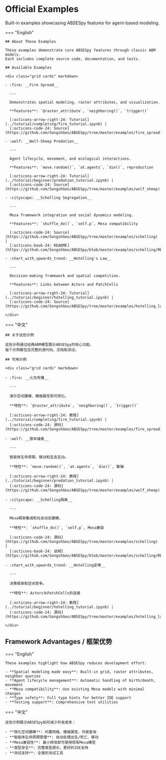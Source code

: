 # Official Examples

Built-in examples showcasing ABSESpy features for agent-based modeling.

=== "English"

    ## About These Examples

    These examples demonstrate core ABSESpy features through classic ABM models.
    Each includes complete source code, documentation, and tests.

    ## Available Examples

    <div class="grid cards" markdown>

    - :fire: __Fire Spread__

      ---

      Demonstrates spatial modeling, raster attributes, and visualization.

      **Features**: `@raster_attribute`, `neighboring()`, `trigger()`

      [:octicons-arrow-right-24: Tutorial](../tutorial/completing/fire_tutorial.ipynb) |
      [:octicons-code-24: Source](https://github.com/SongshGeo/ABSESpy/tree/master/examples/fire_spread)

    - :wolf: __Wolf-Sheep Predation__

      ---

      Agent lifecycle, movement, and ecological interactions.

      **Features**: `move.random()`, `at.agents`, `die()`, reproduction

      [:octicons-arrow-right-24: Tutorial](../tutorial/beginner/predation_tutorial.ipynb) |
      [:octicons-code-24: Source](https://github.com/SongshGeo/ABSESpy/tree/master/examples/wolf_sheep)

    - :cityscape: __Schelling Segregation__

      ---

      Mesa framework integration and social dynamics modeling.

      **Features**: `shuffle_do()`, `self.p`, Mesa compatibility

      [:octicons-code-24: Source](https://github.com/SongshGeo/ABSESpy/tree/master/examples/schelling) |
      [:octicons-book-24: README](https://github.com/SongshGeo/ABSESpy/blob/master/examples/schelling/README.md)

    - :chart_with_upwards_trend: __Hotelling's Law__

      ---

      Decision-making framework and spatial competition.

      **Features**: Links between Actors and PatchCells

      [:octicons-arrow-right-24: Tutorial](../tutorial/beginner/hotelling_tutorial.ipynb) |
      [:octicons-code-24: Source](https://github.com/SongshGeo/ABSESpy/tree/master/examples/hotelling_law)

    </div>

=== "中文"

    ## 关于这些示例

    这些示例通过经典ABM模型展示ABSESpy的核心功能。
    每个示例都包含完整的源代码、文档和测试。

    ## 可用示例

    <div class="grid cards" markdown>

    - :fire: __火灾传播__

      ---

      演示空间建模、栅格属性和可视化。

      **特性**: `@raster_attribute`, `neighboring()`, `trigger()`

      [:octicons-arrow-right-24: 教程](../tutorial/completing/fire_tutorial.ipynb) |
      [:octicons-code-24: 源码](https://github.com/SongshGeo/ABSESpy/tree/master/examples/fire_spread)

    - :wolf: __狼羊捕食__

      ---

      智能体生命周期、移动和生态互动。

      **特性**: `move.random()`, `at.agents`, `die()`, 繁殖

      [:octicons-arrow-right-24: 教程](../tutorial/beginner/predation_tutorial.ipynb) |
      [:octicons-code-24: 源码](https://github.com/SongshGeo/ABSESpy/tree/master/examples/wolf_sheep)

    - :cityscape: __Schelling隔离__

      ---

      Mesa框架集成和社会动态建模。

      **特性**: `shuffle_do()`, `self.p`, Mesa兼容

      [:octicons-code-24: 源码](https://github.com/SongshGeo/ABSESpy/tree/master/examples/schelling) |
      [:octicons-book-24: 说明](https://github.com/SongshGeo/ABSESpy/blob/master/examples/schelling/README.md)

    - :chart_with_upwards_trend: __Hotelling定律__

      ---

      决策框架和空间竞争。

      **特性**: Actors与PatchCells的连接

      [:octicons-arrow-right-24: 教程](../tutorial/beginner/hotelling_tutorial.ipynb) |
      [:octicons-code-24: 源码](https://github.com/SongshGeo/ABSESpy/tree/master/examples/hotelling_law)

    </div>

## Framework Advantages / 框架优势

=== "English"

    These examples highlight how ABSESpy reduces development effort:

    - **Spatial modeling made easy**: Built-in grid, raster attributes, neighbor queries
    - **Agent lifecycle management**: Automatic handling of birth/death, movement
    - **Mesa compatibility**: Use existing Mesa models with minimal changes
    - **Type safety**: Full type hints for better IDE support
    - **Testing support**: Comprehensive test utilities

=== "中文"

    这些示例展示ABSESpy如何减少开发成本：

    - **简化空间建模**: 内置网格、栅格属性、邻居查询
    - **智能体生命周期管理**: 自动处理出生/死亡、移动
    - **Mesa兼容性**: 最小修改即可使用现有Mesa模型
    - **类型安全**: 完整类型提示，更好的IDE支持
    - **测试支持**: 全面的测试工具

[^1]:
    Heuristic models are streamlined strategies used to tackle complex issues when precise formulas or solutions aren't feasible. These models rely on heuristic methods, practical tactics that may not always yield the best solution but offer a satisfactory one within an acceptable time limit.
